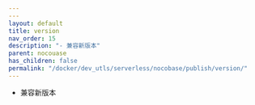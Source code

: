```yaml
---
---
layout: default
title: version
nav_order: 15
description: "- 兼容新版本"
parent: nocouase
has_children: false
permalink: "/docker/dev_utls/serverless/nocobase/publish/version/"
---
```


- 兼容新版本
